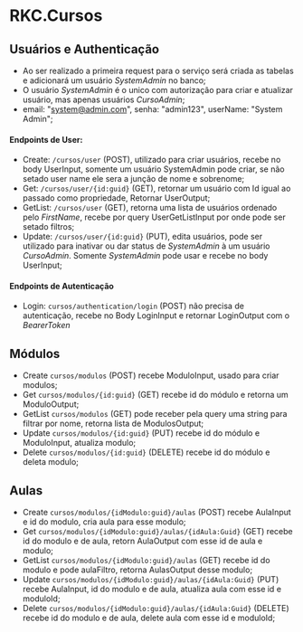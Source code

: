 # RKC.Cursos

## Usuários e Authenticação
* Ao ser realizado a primeira request para o serviço será criada as tabelas e adicionará um usuário _SystemAdmin_ no banco;
* O usuário _SystemAdmin_ é o unico com autorização para criar e atualizar usuário, mas apenas usuários _CursoAdmin_;
* email: "system@admin.com", senha: "admin123", userName: "System Admin";
#### Endpoints de User:
* Create: `/cursos/user` (POST), utilizado para criar usuários, recebe no body UserInput, somente um usuário SystemAdmin pode criar, se não setado user name ele sera a junção de nome e sobrenome;
* Get: `/cursos/user/{id:guid}` (GET), retornar um usuário com Id igual ao passado como propriedade, Retornar UserOutput;
* GetList: `/cursos/user` (GET), retorna uma lista de usuários ordenado pelo _FirstName_, recebe por query UserGetListInput por onde pode ser setado filtros;
* Update: `/cursos/user/{id:guid}` (PUT), edita usuários, pode ser utilizado para inativar ou dar status de _SystemAdmin_ à um usuário _CursoAdmin_. Somente _SystemAdmin_ pode usar e recebe no body UserInput;

#### Endpoints de Autenticação
* Login: `cursos/authentication/login` (POST) não precisa de autenticação, recebe no Body LoginInput e retornar LoginOutput com o _BearerToken_ 


## Módulos
* Create `cursos/modulos` (POST) recebe ModuloInput, usado para criar modulos;
* Get `cursos/modulos/{id:guid}` (GET) recebe id do módulo e retorna um ModuloOutput;
* GetList `cursos/modulos` (GET) pode receber pela query uma string para filtrar por nome, retorna lista de ModulosOutput;
* Update `cursos/modulos/{id:guid}` (PUT) recebe id do módulo e ModuloInput, atualiza modulo;
* Delete `cursos/modulos/{id:guid}` (DELETE) recebe id do módulo e deleta modulo;

## Aulas
* Create `cursos/modulos/{idModulo:guid}/aulas` (POST) recebe AulaInput e id do modulo, cria aula para esse modulo;
* Get `cursos/modulos/{idModulo:guid}/aulas/{idAula:Guid}` (GET) recebe id do modulo e de aula, retorn AulaOutput com esse id de aula e modulo;
* GetList `cursos/modulos/{idModulo:guid}/aulas` (GET) recebe id do modulo e pode aulaFiltro, retorna AulasOutput desse modulo;
* Update `cursos/modulos/{idModulo:guid}/aulas/{idAula:Guid}` (PUT) recebe AulaInput, id do modulo e de aula, atualiza aula com esse id e moduloId;
* Delete `cursos/modulos/{idModulo:guid}/aulas/{idAula:Guid}` (DELETE) recebe id do modulo e de aula, delete aula com esse id e moduloId;